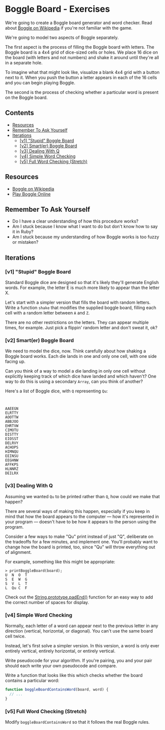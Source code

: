 # Boggle Board - Exercises

We're going to create a Boggle board generator and word checker. Read about [Boggle on Wikipedia][wiki-boggle] if you're not familiar with the game.

We're going to model two aspects of Boggle separately.

The first aspect is the process of filling the Boggle board with letters. The Boggle board is a 4x4 grid of dice-sized cells or holes. We place 16 dice on the board (with letters and not numbers) and shake it around until they're all in a separate hole.

To imagine what that might look like, visualize a blank 4x4 grid with a button next to it. When you push the button a letter appears in each of the 16 cells and you can begin playing Boggle.

The second is the process of checking whether a particular word is present on the Boggle board.

## Contents <!-- omit in toc -->

- [Resources](#resources)
- [Remember To Ask Yourself](#remember-to-ask-yourself)
- [Iterations](#iterations)
  - [[v1] "Stupid" Boggle Board](#v1-stupid-boggle-board)
  - [[v2] Smart(er) Boggle Board](#v2-smarter-boggle-board)
  - [[v3] Dealing With Q](#v3-dealing-with-q)
  - [[v4] Simple Word Checking](#v4-simple-word-checking)
  - [[v5] Full Word Checking (Stretch)](#v5-full-word-checking-stretch)

## Resources

- [Boggle on Wikipedia][wiki-boggle]
- [Play Boggle Online][url-boggle]

## Remember To Ask Yourself

- Do I have a clear understanding of how this procedure works?
- Am I stuck because I know what I want to do but don't know how to say it in Ruby?
- Am I stuck because my understanding of how Boggle works is too fuzzy or mistaken?

## Iterations

### [v1] "Stupid" Boggle Board

Standard Boggle dice are designed so that it's likely they'll generate English words. For example, the letter E is much more likely to appear than the letter X.

Let's start with a simpler version that fills the board with random letters. Write a function `shake` that modifies the supplied boggle board, filling each cell with a random letter between `A` and `Z`.

There are no other restrictions on the letters.  They can appear multiple times, for example.  Just pick a flippin' random letter and don't sweat it, ok?

### [v2] Smart(er) Boggle Board

We need to model the dice, now. Think carefully about how shaking a Boggle board works. Each die lands in one and only one cell, with one side facing up.

Can you think of a way to model a die landing in only one cell without explicitly keeping track of which dice have landed and which haven't?  One way to do this is using a secondary `Array`, can you think of another?

Here's a list of Boggle dice, with `Q` representing `Qu`:

```text


AAEEGN
ELRTTY
AOOTTW
ABBJOO
EHRTVW
CIMOTU
DISTTY
EIOSST
DELRVY
ACHOPS
HIMNQU
EEINSU
EEGHNW
AFFKPS
HLNNRZ
DEILRX
```

### [v3] Dealing With Q

Assuming we wanted `Qu` to be printed rather than `Q`, how could we make that happen?

There are several ways of making this happen, especially if you keep in mind that how the board appears to the computer — how it's represented in your program — doesn't have to be how it appears to the person using the program.

Consider a few ways to make "Qu" print instead of just "Q", deliberate on the tradeoffs for a few minutes, and implement one.  You'll probably want to change how the board is printed, too, since "Qu" will throw everything out of alignment.

For example, something like this might be appropriate:

```console
> printBoggleBoard(board);
U  N  O  T
S  E  W  G
S  V  L  T
L  Qu C  F
```

Check out the [String.prototype.padEnd()][mdn-string-padend] function for an easy way to add the correct number of spaces for display.

### [v4] Simple Word Checking

Normally, each letter of a word can appear next to the previous letter in any direction (vertical, horizontal, or diagonal). You can't use the same board cell twice.

Instead, let's first solve a simpler version. In this version, a word is only ever entirely vertical, entirely horizontal, or entirely vertical.

Write pseudocode for your algorithm. If you're pairing, you and your pair should each write your own pseudocode and compare.

Write a function that looks like this which checks whether the board contains a particular word:

```javascript
function boggleBoardContainsWord(board, word) {
  // ...
}
```

### [v5] Full Word Checking (Stretch)

Modify `boggleBoardContainsWord` so that it follows the real Boggle rules.

[wiki-boggle]: http://en.wikipedia.org/wiki/Boggle
[url-boggle]: http://www.wordplays.com/boggle
[mdn-string-padend]: https://developer.mozilla.org/en-US/docs/Web/JavaScript/Reference/Global_Objects/String/padEnd
